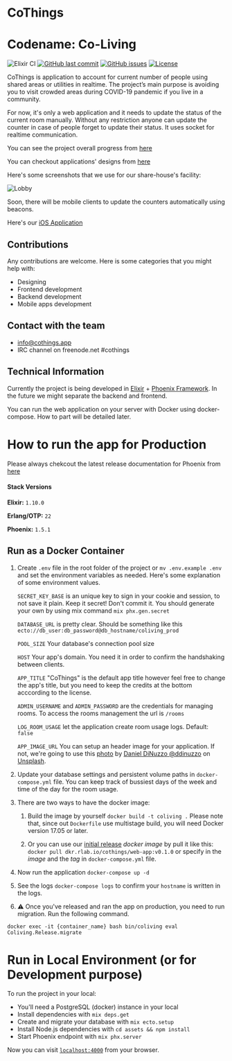 # CoThings
# Codename: Co-Living

![Elixir CI](https://github.com/rainlab-inc/coliving/workflows/Elixir%20CI/badge.svg)
[![GitHub last commit](https://img.shields.io/github/last-commit/rainlab-inc/coliving)](https://github.com/rainlab-inc/coliving/commits/master)
[![GitHub issues](https://img.shields.io/github/issues/rainlab-inc/coliving)](https://github.com/rainlab-inc/coliving/issues)
[![License](https://img.shields.io/github/license/rainlab-inc/coliving)](LICENSE.md)

CoThings is application to account for current number of people using shared areas or utilities in realtime. The project’s main purpose is avoiding you to visit crowded areas during COVID-19 pandemic if you live in a community.

For now, it's only a web application and it needs to update the status of the current room manually. Without any restriction anyone can update the counter in case of people forget to update their status. It uses socket for realtime communication.

You can see the project overall progress from [here](https://github.com/rainlab-inc/coliving/projects/4)

You can checkout applications' designs from [here](https://github.com/rainlab-inc/cothings-design)

Here's some screenshots that we use for our share-house's facility:

![Lobby](https://github.com/rainlab-inc/coliving/blob/master/assets/static/images/app_lobby_v022.png "Lobby Overall")

Soon, there will be mobile clients to update the counters automatically using beacons.

Here's our [iOS Application](https://github.com/rainlab-inc/coliving-ios)

## Contributions
Any contributions are welcome. Here is some categories that you might help with:
 - Designing
 - Frontend development
 - Backend development
 - Mobile apps development

## Contact with the team
 - info@cothings.app
 - IRC channel on freenode.net #cothings

## Technical Information

Currently the project is being developed in [Elixir](https://elixir-lang.org/) + [Phoenix Framework](https://www.phoenixframework.org/). In the future we might separate the backend and frontend.

You can run the web application on your server with Docker using docker-compose. How to part will be detailed later.

# How to run the app for Production

Please always chekcout the latest release documentation for Phoenix from [here](https://hexdocs.pm/phoenix/deployment.html)

#### Stack Versions
**Elixir:** `1.10.0`

**Erlang/OTP:** `22`

**Phoenix:** `1.5.1`

## Run as a Docker Container

1. Create `.env` file in the root folder of the project or `mv .env.example .env` and set the environment variables as needed.
Here's some explanation of some environment values.

    `SECRET_KEY_BASE` is an unique key to sign in your cookie and session, to not save it plain. Keep it secret! Don't commit it. You should generate your own by using mix command `mix phx.gen.secret`

    `DATABASE_URL` is pretty clear. Should be something like this `ecto://db_user:db_password@db_hostname/coliving_prod`

    `POOL_SIZE` Your database's connection pool size

    `HOST` Your app's domain. You need it in order to confirm the handshaking between clients.

    `APP_TITLE` "CoThings" is the default app title however feel free to  change the app's title, but you need to keep the credits at the bottom acccording to the license.

    `ADMIN_USERNAME` and `ADMIN_PASSWORD` are the credentials for managing rooms. To access the rooms management the url is `/rooms`
    
    `LOG_ROOM_USAGE` let the application create room usage logs. Default: `false`

    `APP_IMAGE_URL` You can setup an header image for your application. If not, we're going to use this [photo](https://unsplash.com/photos/qCjolcMFaLI) by [Daniel DiNuzzo @ddinuzzo](https://unsplash.com/@ddinuzzo) on [Unsplash](https://unsplash.com/).

1. Update your database settings and persistent volume paths in `docker-compose.yml` file. You can keep track of bussiest days of the week and time of the day for the room usage.

1. There are two ways to have the docker image:

   1. Build the image by yourself `docker build -t coliving .` Please note that, since out `Dockerfile` use multistage build, you will need Docker version 17.05 or later.

   1. Or you can use our [initial release](https://github.com/rainlab-inc/cothings/releases/tag/v0.1.0) _docker image_ by pull it like this: `docker pull dkr.rlab.io/cothings/web-app:v0.1.0` or specify in the _image_ and the _tag_ in `docker-compose.yml` file.

1. Now run the application `docker-compose up -d`

1. See the logs `docker-compose logs` to confirm your `hostname` is written in the logs.

1. ⚠️ Once you've released and ran the app on production, you need to run migration. Run the following command.

`docker exec -it {container_name} bash bin/coliving eval Coliving.Release.migrate`

# Run in Local Environment (or for Development purpose)
To run the project in your local:

  * You'll need a PostgreSQL (docker) instance in your local
  * Install dependencies with `mix deps.get`
  * Create and migrate your database with `mix ecto.setup`
  * Install Node.js dependencies with `cd assets && npm install`
  * Start Phoenix endpoint with `mix phx.server`

Now you can visit [`localhost:4000`](http://localhost:4000) from your browser.
